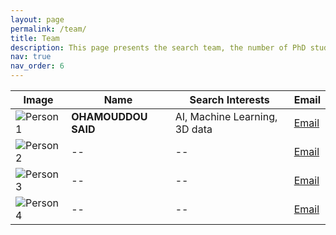```yaml
---
layout: page
permalink: /team/
title: Team
description: This page presents the search team, the number of PhD students, and professionals.
nav: true
nav_order: 6
---
```



| Image                      | Name      | Search Interests        | Email                |
|----------------------------|-----------|-------------------------|----------------------|
| ![Person 1](../../assets/img/said.jpg) | **OHAMOUDDOU SAID** | AI, Machine Learning, 3D data   | [Email](mailto:said_ohamouddou1@um5.ac.ma) |
| ![Person 2]() |--| --| [Email](mailto:person2@example.com) |
| ![Person 3](https://via.placeholder.com/150) |--| --   | [Email](mailto:person3@example.com) |
| ![Person 4](https://via.placeholder.com/150) | -- |-- | [Email](mailto:person4@example.com) |
